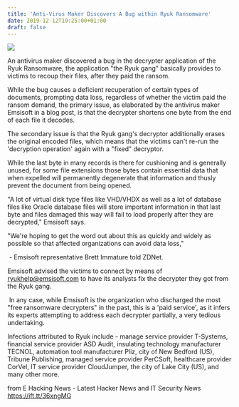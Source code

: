 ```yaml
---
title: 'Anti-Virus Maker Discovers A Bug within Ryuk Ransomware'
date: 2019-12-12T19:25:00+01:00
draft: false
---
```


[![](https://4.bp.blogspot.com/-D0dFlS_3XgQ/XfET0pREknI/AAAAAAAA6qA/oUyay1rdaQk6SqGCXwDpIJG-s64hPBb9ACLcBGAsYHQ/s640/Ryuk.png)](https://4.bp.blogspot.com/-D0dFlS_3XgQ/XfET0pREknI/AAAAAAAA6qA/oUyay1rdaQk6SqGCXwDpIJG-s64hPBb9ACLcBGAsYHQ/s1600/Ryuk.png)

  

An antivirus maker discovered a bug in the decrypter application of the Ryuk Ransomware, the application "the Ryuk gang" basically provides to victims to recoup their files, after they paid the ransom.  
  
While the bug causes a deficient recuperation of certain types of documents, prompting data loss, regardless of whether the victim paid the ransom demand, the primary issue, as elaborated by the antivirus maker Emsisoft in a blog post, is that the decrypter shortens one byte from the end of each file it decodes.  
  
The secondary issue is that the Ryuk gang's decryptor additionally erases the original encoded files, which means that the victims can't re-run the 'decryption operation' again with a "fixed" decryptor.   
  
While the last byte in many records is there for cushioning and is generally unused, for some file extensions those bytes contain essential data that when expelled will permanently degenerate that information and thusly prevent the document from being opened.  
  
"A lot of virtual disk type files like VHD/VHDX as well as a lot of database files like Oracle database files will store important information in that last byte and files damaged this way will fail to load properly after they are decrypted," Emsisoft says.  
  
"We're hoping to get the word out about this as quickly and widely as possible so that affected organizations can avoid data loss,"  

 - Emsisoft representative Brett Immature told ZDNet. 

  
Emsisoft advised the victims to connect by means of ryukhelp@emsisoft.com to have its analysts fix the decrypter they got from the Ryuk gang.  
  
 In any case, while Emsisoft is the organization who discharged the most "free ransomware decrypters" in the past, this is a 'paid service', as it infers its experts attempting to address each decrypter partially, a very tedious undertaking.  
  
Infections attributed to Ryuk include - manage service provider T-Systems, financial service provider ASD Audit, insulating technology manufacturer TECNOL, automation tool manufacturer Pliz, city of New Bedford (US), Tribune Publishing, managed service provider PerCSoft, healthcare provider CorVel, IT service provider CloudJumper, the city of Lake City (US), and many other more.

  
  
from E Hacking News - Latest Hacker News and IT Security News https://ift.tt/36xngMG
